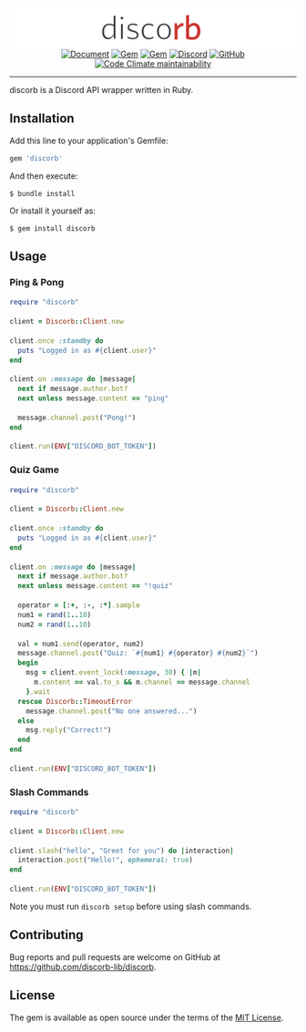 <div align="center"><img src="./assets/banner.svg" alt="discorb"></div>

<div align="center"><a href="https://discorb-lib.github.io/"><img src="https://img.shields.io/badge/Document-discorb--lib.github.io-blue.svg?style=flat-square&labelColor=2f3136&logo=github&logoColor=fff" alt="Document"></a>
<a href="https://rubygems.org/gems/discorb"><img src="https://img.shields.io/gem/dt/discorb?logo=rubygems&logoColor=fff&label=Downloads&style=flat-square&labelColor=2f3136" alt="Gem"></a>
<a href="https://rubygems.org/gems/discorb"><img src="https://img.shields.io/gem/v/discorb?logo=rubygems&logoColor=fff&label=Version&style=flat-square&labelColor=2f3136" alt="Gem"></a>
<a href="https://discord.gg/hCP6zq8Vpj"><img src="https://img.shields.io/discord/863581274916913193?logo=discord&logoColor=fff&color=5865f2&label=Discord&style=flat-square&labelColor=2f3136" alt="Discord"></a>
<a href="https://github.com/discorb-lib/discorb"><img src="https://img.shields.io/github/stars/discorb-lib/discorb?color=24292e&label=Stars&logo=GitHub&logoColor=fff&style=flat-square&labelColor=2f3136" alt="GitHub"></a>
<a href="https://codeclimate.com/github/discorb-lib/discorb"><img alt="Code Climate maintainability" src="https://img.shields.io/codeclimate/maintainability/discorb-lib/discorb?logo=Code%20Climate&logoColor=ffffff&style=flat-square&labelColor=2f3136&label=Maintainability"></a></div>

----

discorb is a Discord API wrapper written in Ruby.

## Installation

Add this line to your application's Gemfile:

```ruby
gem 'discorb'
```

And then execute:

    $ bundle install

Or install it yourself as:

    $ gem install discorb

## Usage

### Ping & Pong

```ruby
require "discorb"

client = Discorb::Client.new

client.once :standby do
  puts "Logged in as #{client.user}"
end

client.on :message do |message|
  next if message.author.bot?
  next unless message.content == "ping"

  message.channel.post("Pong!")
end

client.run(ENV["DISCORD_BOT_TOKEN"])
```

### Quiz Game

```ruby
require "discorb"

client = Discorb::Client.new

client.once :standby do
  puts "Logged in as #{client.user}"
end

client.on :message do |message|
  next if message.author.bot?
  next unless message.content == "!quiz"

  operator = [:+, :-, :*].sample
  num1 = rand(1..10)
  num2 = rand(1..10)

  val = num1.send(operator, num2)
  message.channel.post("Quiz: `#{num1} #{operator} #{num2}`")
  begin
    msg = client.event_lock(:message, 30) { |m|
      m.content == val.to_s && m.channel == message.channel
    }.wait
  rescue Discorb::TimeoutError
    message.channel.post("No one answered...")
  else
    msg.reply("Correct!")
  end
end

client.run(ENV["DISCORD_BOT_TOKEN"])
```

### Slash Commands

```ruby
require "discorb"

client = Discorb::Client.new

client.slash("hello", "Greet for you") do |interaction|
  interaction.post("Hello!", ephemeral: true)
end

client.run(ENV["DISCORD_BOT_TOKEN"])
```

Note you must run `discorb setup` before using slash commands.

## Contributing

Bug reports and pull requests are welcome on GitHub at https://github.com/discorb-lib/discorb.

## License

The gem is available as open source under the terms of the [MIT License](https://opensource.org/licenses/MIT).
